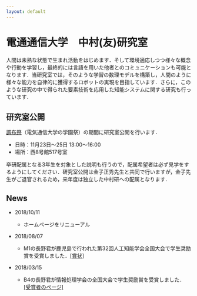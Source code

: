 ```yaml
---
layout: default
---
```


# 電通通信大学　中村(友)研究室
人間は未熟な状態で生まれ活動をはじめます．そして環境適応しつつ様々な概念や行動を学習し，最終的には言語を用いた他者とのコミュニケーションも可能となります．当研究室では，そのような学習の数理モデルを構築し，人間のように様々な能力を自律的に獲得するロボットの実現を目指しています．さらに，このような研究の中で得られた要素技術を応用した知能システムに関する研究も行っています．

## 研究室公開
[調布祭](http://www.chofusai.uec.ac.jp/)（電気通信大学の学園祭）の期間に研究室公開を行います．
- 日時：11月23日〜25日 13:00～16:00
- 場所：西8号館517号室

卒研配属となる3年生を対象とした説明も行うので，配属希望者は必ず見学をするようにしてください．研究室公開は金子正秀先生と共同で行いますが，金子先生がご退官されるため，来年度は独立した中村研への配属となります．

## News
* 2018/10/11
	* ホームページをリニューアル

* 2018/08/07
    * M1の長野君が鹿児島で行われた第32回人工知能学会全国大会で学生奨励賞を受賞しました．[[賞状]](news_imgs/180807.png)

* 2018/03/15
    * B4の長野君が情報処理学会の全国大会で学生奨励賞を受賞しました．[[受賞者のページ]](http://www.ipsj.or.jp/award/taikaigakusei.html)
